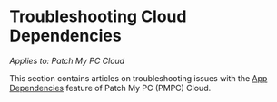 # Troubleshooting Cloud Dependencies

_Applies to: Patch My PC Cloud_

This section contains articles on troubleshooting issues with the [App Dependencies](../../cloud-deployments/deploying-an-app-using-cloud/cloud-configurations-deployment-tab/dependencies-deployments.md) feature of Patch My PC (PMPC) Cloud.